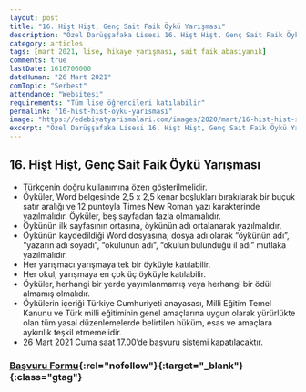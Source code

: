 ```yaml
---
layout: post
title: "16. Hişt Hişt, Genç Sait Faik Öykü Yarışması"
description: "Özel Darüşşafaka Lisesi 16. Hişt Hişt, Genç Sait Faik Öykü Yarışması düzenliyor."
category: articles
tags: [mart 2021, lise, hikaye yarışması, sait faik abasıyanık]
comments: true
lastDate: 1616706000    
dateHuman: "26 Mart 2021"
comTopic: "Serbest"
attendance: "Websitesi"
requirements: "Tüm lise öğrencileri katılabilir"
permalink: "16-hist-hist-oyku-yarismasi"
image: "https://edebiyatyarismalari.com/images/2020/mart/16-hist-hist-sait-faik-oyku-yarismasi.jpg"
excerpt: "Özel Darüşşafaka Lisesi 16. Hişt Hişt, Genç Sait Faik Öykü Yarışması düzenliyor."
---
```


## 16. Hişt Hişt, Genç Sait Faik Öykü Yarışması
- Türkçenin doğru kullanımına özen gösterilmelidir.
- Öyküler, Word belgesinde 2,5 x 2,5 kenar boşlukları bırakılarak bir buçuk satır aralığı ve 12 puntoyla Times New Roman yazı karakterinde yazılmalıdır. Öyküler, beş sayfadan fazla olmamalıdır.
- Öykünün ilk sayfasının ortasına, öykünün adı ortalanarak yazılmalıdır.
- Öykünün kaydedildiği Word dosyasına; dosya adı olarak “öykünün adı”, “yazarın adı soyadı”, “okulunun adı”, “okulun bulunduğu il adı” mutlaka yazılmalıdır.
- Her yarışmacı yarışmaya tek bir öyküyle katılabilir.
- Her okul, yarışmaya en çok üç öyküyle katılabilir.
- Öyküler, herhangi bir yerde yayımlanmamış veya herhangi bir ödül almamış olmalıdır.
- Öykülerin içeriği Türkiye Cumhuriyeti anayasası, Milli Eğitim Temel Kanunu ve Türk milli eğitiminin genel amaçlarına uygun olarak yürürlükte olan tüm yasal düzenlemelerde belirtilen hüküm, esas ve amaçlara aykırılık teşkil etmemelidir.
- 26 Mart 2021 Cuma saat 17.00’de başvuru sistemi kapatılacaktır.

### [Başvuru Formu](https://docs.google.com/forms/d/e/1FAIpQLSf2QvraqWTeTS4hXRvdLT61HWpkooRwXbjqQCiA6s2GoOSEuw/viewform){:rel="nofollow"}{:target="_blank"}{:class="gtag"}
